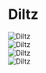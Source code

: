 <div align="left">
  <h1>Diltz</h1>
  <img src="https://github-readme-stats.vercel.app/api?username=Diltz&show_icons=true&locale=en&theme=dark&hide_border=true&cache_seconds=1800&icon_color=00ffff&text_color=61dafb&title_color=00ffff" alt="Diltz" />
  <br>
  <img src="https://github-readme-streak-stats.herokuapp.com/?user=Diltz&theme=dark&hide_border=true" alt="Diltz" />
  <br>
  <img src="https://github-readme-stats.vercel.app/api/top-langs?username=Diltz&hide=css&layout=compact&theme=dark&hide_border=true&cache_seconds=1800" alt="Diltz" />
  <br>
  <img src="https://komarev.com/ghpvc/?username=Diltz&label=Profile%20views&color=0e75b6&style=flat-square" alt="Diltz" />
</div>
